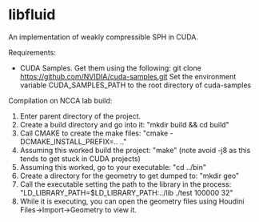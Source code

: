 # libfluid
An implementation of weakly compressible SPH in CUDA.

Requirements:
- CUDA Samples. Get them using the following:
  git clone https://github.com/NVIDIA/cuda-samples.git
  Set the environment variable CUDA_SAMPLES_PATH to the root directory of cuda-samples

Compilation on NCCA lab build:
1. Enter parent directory of the project.
2. Create a build directory and go into it: "mkdir build && cd build"
3. Call CMAKE to create the make files: "cmake -DCMAKE_INSTALL_PREFIX=.. .."
4. Assuming this worked build the project: "make" (note avoid -j8 as this tends to get stuck in CUDA projects)
5. Assuming this worked, go to your executable: "cd ../bin"
6. Create a directory for the geometry to get dumped to: "mkdir geo"
7. Call the executable setting the path to the library in the process: "LD_LIBRARY_PATH=$LD_LIBRARY_PATH:../lib ./test 100000 32"
8. While it is executing, you can open the geometry files using Houdini Files->Import->Geometry to view it.
